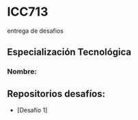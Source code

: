# ICC713
entrega de desafios
## Especialización Tecnológica
### Nombre:
## Repositorios desafíos:
* [Desafío 1]
